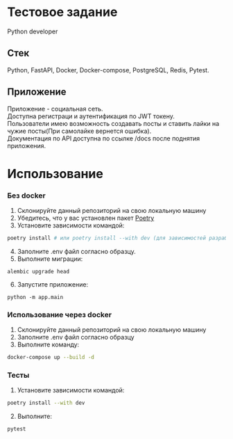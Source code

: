 
# Тестовое задание

Python developer

## Стек

Python, FastAPI, Docker, Docker-compose, PostgreSQL, Redis, Pytest.


## Приложение
Приложение - социальная сеть.   
Доступна регистраци и аутентификация по JWT токену.   
Пользователи имею возможность создавать посты и ставить лайки на чужие посты(При самолайке вернется ошибка).   
Документация по API доступна по ссылке /docs после поднятия приложения.


# Использование
### Без docker
1. Склонируйте данный репозиторий на свою локальную машину
2. Убедитесь, что у вас установлен пакет [Poetry](https://python-poetry.org/docs/)
3. Установите зависимости командой:
```sh
poetry install # или poetry install --with dev (для зависимостей разработки)
```
4. Заполните .env файл согласно образцу.
5. Выполните миграции:
```
alembic upgrade head
```
6. Запустите приложение:
```
python -m app.main
```

### Использование через docker
1. Склонируйте данный репозиторий на свою локальную машину
2. Заполните .env файл согласно образцу   
3. Выполните команду:
```sh
docker-compose up --build -d
```


### Тесты
1. Установите зависимости командой:
```sh
poetry install --with dev
```
2. Выполните:
```
pytest
```
